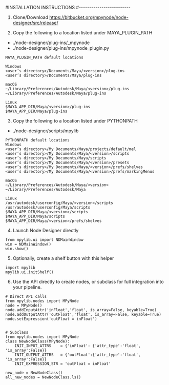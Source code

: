 #INSTALLATION INSTRUCTIONS
#-------------------------

1) Clone/Download https://bitbucket.org/mpynode/node-designer/src/release/ 

2) Copy the following to a location listed under MAYA_PLUGIN_PATH
* ./node-designer/plug-ins/_mpynode
* ./node-designer/plug-ins/mpynode_plugin.py
```
MAYA_PLUGIN_PATH default locations

Windows
<user’s directory>/Documents/Maya/<version>/plug-ins
<user’s directory>/Documents/Maya/plug-ins

macOS
~/Library/Preferences/Autodesk/Maya/<version>/plug-ins
~/Library/Preferences/Autodesk/Maya/plug-ins

Linux
$MAYA_APP_DIR/Maya/<version>/plug-ins
$MAYA_APP_DIR/Maya/plug-ins
```

3) Copy the following to a location listed under PYTHONPATH
* ./node-designer/scripts/mpylib
```
PYTHONPATH default locations
Windows
<user’s directory>/My Documents/Maya/projects/default/mel
<user’s directory>/My Documents/Maya/<version>/scripts
<user’s directory>/My Documents/Maya/scripts
<user’s directory>/My Documents/Maya/<version>/presets
<user’s directory>/My Documents/Maya/<version>/prefs/shelves
<user’s directory>/My Documents/Maya/<version>/prefs/markingMenus

macOS
~/Library/Preferences/Autodesk/Maya/<version>
~/Library/Preferences/Autodesk/Maya

Linux
/usr/autodesk/userconfig/Maya/<version>/scripts
/usr/autodesk/userconfig/Maya/scripts
$MAYA_APP_DIR/Maya/<version>/scripts
$MAYA_APP_DIR/Maya/scripts
$MAYA_APP_DIR/Maya/<version>/prefs/shelves
```

4) Launch Node Designer directly
```
from mpylib.ui import NDMainWindow
win = NDMainWindow()
win.show()
```

5) Optionally, create a shelf button with this helper
```
import mpylib
mpylib.ui.initShelf()
```

6) Use the API directly to create nodes, or subclass for full integration into your pipeline.
```
# Direct API calls
from mpylib.nodes import MPyNode
node = MPyNode()
node.addInputAttr('inFloat','float', is_array=False, keyable=True)
node.addOutputAttr('outFloat','float', is_array=False, keyable=True)
node.setExpression('outFloat = inFloat')


# Subclass
from mpylib.nodes import MPyNode
class NewNodeClass(MPyNode):
    INIT_INPUT_ATTRS    = {'inFloat': {'attr_type':'float', 'is_array':False}}
    INIT_OUTPUT_ATTRS   = {'outFloat':{'attr_type':'float', 'is_array':False}}
    INIT_EXPRESSION_STR = 'outFloat = inFloat'
                      
new_node = NewNodeClass()
all_new_nodes = NewNodeClass.ls()
```

